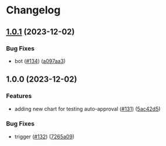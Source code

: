 # Changelog

## [1.0.1](https://github.com/sunggun-yu/meowhq-helm-charts/compare/meowhq-haproxy-v1.0.0...meowhq-haproxy-v1.0.1) (2023-12-02)


### Bug Fixes

* bot ([#134](https://github.com/sunggun-yu/meowhq-helm-charts/issues/134)) ([a097aa3](https://github.com/sunggun-yu/meowhq-helm-charts/commit/a097aa3e5a4e1c4813ea517915ef6ad7dfdd93d1))

## 1.0.0 (2023-12-02)


### Features

* adding new chart for testing auto-approval ([#131](https://github.com/sunggun-yu/meowhq-helm-charts/issues/131)) ([5ac42d5](https://github.com/sunggun-yu/meowhq-helm-charts/commit/5ac42d5b0f9962fd5ade4367f7814223ea9116ad))


### Bug Fixes

* trigger ([#132](https://github.com/sunggun-yu/meowhq-helm-charts/issues/132)) ([7265a09](https://github.com/sunggun-yu/meowhq-helm-charts/commit/7265a09eb767a7dfbd2ed4e2aab4b7259cb39f58))
